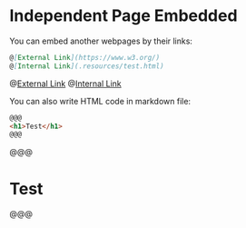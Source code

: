 # Independent Page Embedded

You can embed another webpages by their links:
```markdown
@[External Link](https://www.w3.org/)
@[Internal Link](.resources/test.html)
```
@[External Link](https://www.w3.org/)
@[Internal Link](.resources/test.html)

You can also write HTML code in markdown file:
```markdown
@@@
<h1>Test</h1>
@@@
```
@@@
<h1>Test</h1>
@@@

